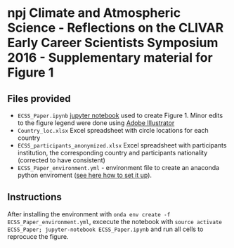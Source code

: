 # npj Climate and Atmospheric Science - Reflections on the CLIVAR Early Career Scientists Symposium 2016 - Supplementary material for Figure 1

## Files provided
- `ECSS_Paper.ipynb` [jupyter notebook](https://github.com/jupyter) used to create Figure 1.
Minor edits to the figure legend were done using [Adobe Illustrator](https://www.adobe.com/products/illustrator.html?sdid=KKQML&mv=search&s_kwcid=AL!3085!3!196928852571!e!!!!adobe%20illustrator&ef_id=WbfnlAAAAPgZDQuJ:20170915142601:s)
- `Country_loc.xlsx` Excel spreadsheet with circle locations for each country
- `ECSS_participants_anonymized.xlsx` Excel spreadsheet with participants
institution, the corresponding country and participants nationality (corrected to have consistent)
- `ECSS_Paper_environment.yml` - environment file to create an anaconda python enviroment ([see here how to set it up](https://conda.io/docs/user-guide/tasks/manage-environments.html)).

## Instructions
After installing the environment with `onda env create -f ECSS_Paper_environment.yml`, excecute the notebook with `source activate ECSS_Paper; jupyter-notebook ECSS_Paper.ipynb` and run all cells to reprocuce the figure.
